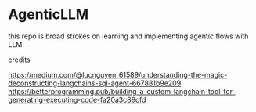 # AgenticLLM

this repo is broad strokes on learning and implementing agentic flows with LLM

credits

https://medium.com/@lucnguyen_61589/understanding-the-magic-deconstructing-langchains-sql-agent-667881b9e209
https://betterprogramming.pub/building-a-custom-langchain-tool-for-generating-executing-code-fa20a3c89cfd
